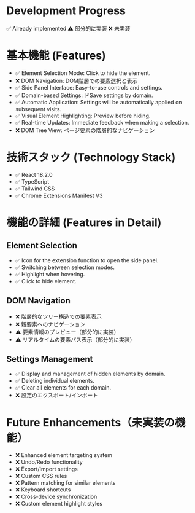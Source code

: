 # Development Progress

✅ Already implemented ⚠️ 部分的に実装 ❌ 未実装

# 基本機能 (Features)

* ✅ Element Selection Mode: Click to hide the element.
* ❌ DOM Navigation: DOM階層での要素選択と表示
* ✅ Side Panel Interface: Easy-to-use controls and settings.
* ✅ Domain-based Settings: ドSave settings by domain.
* ✅ Automatic Application: Settings will be automatically applied on subsequent visits.
* ✅ Visual Element Highlighting: Preview before hiding.
* ✅ Real-time Updates: Immediate feedback when making a selection.
* ❌ DOM Tree View: ページ要素の階層的なナビゲーション

# 技術スタック (Technology Stack)

* ✅ React 18.2.0
* ✅ TypeScript
* ✅ Tailwind CSS
* ✅ Chrome Extensions Manifest V3

# 機能の詳細 (Features in Detail)

## Element Selection

* ✅ Icon for the extension function to open the side panel.
* ✅ Switching between selection modes.
* ✅ Highlight when hovering.
* ✅ Click to hide element.

## DOM Navigation

* ❌ 階層的なツリー構造での要素表示
* ❌ 親要素へのナビゲーション
* ⚠️ 要素情報のプレビュー（部分的に実装）
* ⚠️ リアルタイムの要素パス表示（部分的に実装）

## Settings Management

* ✅ Display and management of hidden elements by domain.
* ✅ Deleting individual elements.
* ✅ Clear all elements for each domain.
* ❌ 設定のエクスポート/インポート

# Future Enhancements（未実装の機能）

* ❌ Enhanced element targeting system
* ❌ Undo/Redo functionality
* ❌ Export/Import settings
* ❌ Custom CSS rules
* ❌ Pattern matching for similar elements
* ❌ Keyboard shortcuts
* ❌ Cross-device synchronization
* ❌ Custom element highlight styles
